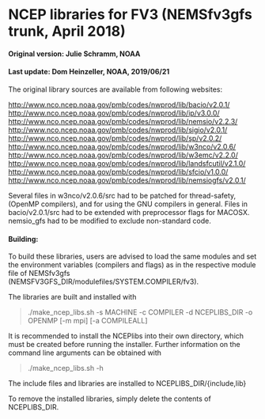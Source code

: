 # NCEP libraries for FV3 (NEMSfv3gfs trunk, April 2018)

#### Original version: Julie Schramm, NOAA
#### Last update: Dom Heinzeller, NOAA, 2019/06/21

The original library sources are available from following websites:

http://www.nco.ncep.noaa.gov/pmb/codes/nwprod/lib/bacio/v2.0.1/
http://www.nco.ncep.noaa.gov/pmb/codes/nwprod/lib/ip/v3.0.0/
http://www.nco.ncep.noaa.gov/pmb/codes/nwprod/lib/nemsio/v2.2.3/
http://www.nco.ncep.noaa.gov/pmb/codes/nwprod/lib/sigio/v2.0.1/
http://www.nco.ncep.noaa.gov/pmb/codes/nwprod/lib/sp/v2.0.2/
http://www.nco.ncep.noaa.gov/pmb/codes/nwprod/lib/w3nco/v2.0.6/
http://www.nco.ncep.noaa.gov/pmb/codes/nwprod/lib/w3emc/v2.2.0/
http://www.nco.ncep.noaa.gov/pmb/codes/nwprod/lib/landsfcutil/v2.1.0/
http://www.nco.ncep.noaa.gov/pmb/codes/nwprod/lib/sfcio/v1.0.0/
http://www.nco.ncep.noaa.gov/pmb/codes/nwprod/lib/nemsiogfs/v2.0.1/

Several files in w3nco/v2.0.6/src had to be patched for thread-safety,
(OpenMP compilers), and for using the GNU compilers in general. Files in
bacio/v2.0.1/src had to be extended with preprocessor flags for MACOSX.
nemsio_gfs had to be modified to exclude non-standard code.

#### Building:

To build these libraries, users are advised to load the same modules and
set the environment variables (compilers and flags) as in the respective
module file of NEMSfv3gfs (NEMSFV3GFS_DIR/modulefiles/SYSTEM.COMPILER/fv3).

The libraries are built and installed with

> ./make_ncep_libs.sh -s MACHINE -c COMPILER -d NCEPLIBS_DIR -o OPENMP [-m mpi] [-a COMPILEALL]

It is recommended to install the NCEPlibs into their own directory, which must be created before running the installer. Further information on the command line arguments can be obtained with

> ./make_ncep_libs.sh -h

The include files and libraries are installed to NCEPLIBS_DIR/{include,lib}

To remove the installed libraries, simply delete the contents of NCEPLIBS_DIR.
